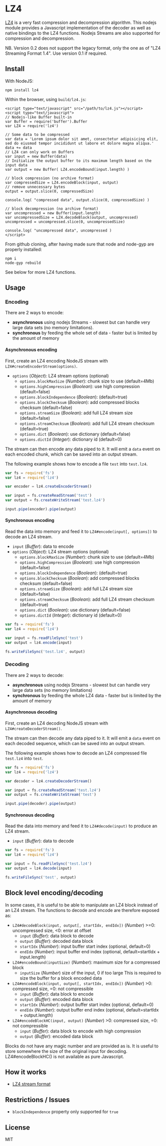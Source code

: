 # LZ4

[LZ4](http://fastcompression.blogspot.fr/) is a very fast compression and decompression algorithm. This nodejs module provides a Javascript implementation of the decoder as well as native bindings to the LZ4 functions. Nodejs Streams are also supported for compression and decompression.

NB.
Version 0.2 does not support the legacy format, only the one as of "LZ4 Streaming Format 1.4". Use version 0.1 if required.


## Install

With NodeJS:

	npm install lz4

Within the browser, using `build/lz4.js`:

	<script type="text/javascript" src="/path/to/lz4.js"></script>
	<script type="text/javascript">
	// Nodejs-like Buffer built-in
	var Buffer = require('buffer').Buffer
	var LZ4 = require('lz4')

	// Some data to be compressed
	var data = 'Lorem ipsum dolor sit amet, consectetur adipisicing elit, sed do eiusmod tempor incididunt ut labore et dolore magna aliqua.'
	data += data
	// LZ4 can only work on Buffers
	var input = new Buffer(data)
	// Initialize the output buffer to its maximum length based on the input data
	var output = new Buffer( LZ4.encodeBound(input.length) )

	// block compression (no archive format)
	var compressedSize = LZ4.encodeBlock(input, output)
	// remove unnecessary bytes
	output = output.slice(0, compressedSize)

	console.log( "compressed data", output.slice(0, compressedSize) )

	// block decompression (no archive format)
	var uncompressed = new Buffer(input.length)
	var uncompressedSize = LZ4.decodeBlock(output, uncompressed)
	uncompressed = uncompressed.slice(0, uncompressedSize)

	console.log( "uncompressed data", uncompressed )
	</script>


From github cloning, after having made sure that node and node-gyp are properly installed:

	npm i
	node-gyp rebuild

See below for more LZ4 functions.


## Usage

### Encoding

There are 2 ways to encode:

* __asynchronous__ using nodejs Streams - slowest but can handle very large data sets (no memory limitations).
* __synchronous__ by feeding the whole set of data - faster but is limited by the amount of memory


#### Asynchronous encoding

First, create an LZ4 encoding NodeJS stream with `LZ4#createEncoderStream(options)`.

* `options` (_Object_): LZ4 stream options (optional)
	* `options.blockMaxSize` (_Number_): chunk size to use (default=4Mb)
	* `options.highCompression` (_Boolean_): use high compression (default=false)
	* `options.blockIndependence` (_Boolean_): (default=true)
	* `options.blockChecksum` (_Boolean_): add compressed blocks checksum (default=false)
	* `options.streamSize` (_Boolean_): add full LZ4 stream size (default=false)
	* `options.streamChecksum` (_Boolean_): add full LZ4 stream checksum (default=true)
	* `options.dict` (_Boolean_): use dictionary (default=false)
	* `options.dictId` (_Integer_): dictionary id (default=0)


The stream can then encode any data piped to it. It will emit a `data` event on each encoded chunk, which can be saved into an output stream.

The following example shows how to encode a file `test` into `test.lz4`.


```javascript
var fs = require('fs')
var lz4 = require('lz4')

var encoder = lz4.createEncoderStream()

var input = fs.createReadStream('test')
var output = fs.createWriteStream('test.lz4')

input.pipe(encoder).pipe(output)

```

#### Synchronous encoding

Read the data into memory and feed it to `LZ4#encode(input[, options])` to decode an LZ4 stream.

* `input` (_Buffer_): data to encode
* `options` (_Object_): LZ4 stream options (optional)
	* `options.blockMaxSize` (_Number_): chunk size to use (default=4Mb)
	* `options.highCompression` (_Boolean_): use high compression (default=false)
	* `options.blockIndependence` (_Boolean_): (default=true)
	* `options.blockChecksum` (_Boolean_): add compressed blocks checksum (default=false)
	* `options.streamSize` (_Boolean_): add full LZ4 stream size (default=false)
	* `options.streamChecksum` (_Boolean_): add full LZ4 stream checksum (default=true)
	* `options.dict` (_Boolean_): use dictionary (default=false)
	* `options.dictId` (_Integer_): dictionary id (default=0)


```javascript
var fs = require('fs')
var lz4 = require('lz4')

var input = fs.readFileSync('test')
var output = lz4.encode(input)

fs.writeFileSync('test.lz4', output)

```


### Decoding

There are 2 ways to decode:

* __asynchronous__ using nodejs Streams - slowest but can handle very large data sets (no memory limitations)
* __synchronous__ by feeding the whole LZ4 data - faster but is limited by the amount of memory


#### Asynchronous decoding

First, create an LZ4 decoding NodeJS stream with `LZ4#createDecoderStream()`.


The stream can then decode any data piped to it. It will emit a `data` event on each decoded sequence, which can be saved into an output stream.

The following example shows how to decode an LZ4 compressed file `test.lz4` into `test`.


```javascript
var fs = require('fs')
var lz4 = require('lz4')

var decoder = lz4.createDecoderStream()

var input = fs.createReadStream('test.lz4')
var output = fs.createWriteStream('test')

input.pipe(decoder).pipe(output)

```

#### Synchronous decoding

Read the data into memory and feed it to `LZ4#decode(input)` to produce an LZ4 stream.

* `input` (_Buffer_): data to decode


```javascript
var fs = require('fs')
var lz4 = require('lz4')

var input = fs.readFileSync('test.lz4')
var output = lz4.decode(input)

fs.writeFileSync('test', output)

```

## Block level encoding/decoding

In some cases, it is useful to be able to manipulate an LZ4 block instead of an LZ4 stream. The functions to decode and encode are therefore exposed as:

* `LZ4#decodeBlock(input, output[, startIdx, endIdx])` (_Number_) >=0: uncompressed size, <0: error at offset
	* `input` (_Buffer_): data block to decode
	* `output` (_Buffer_): decoded data block
	* `startIdx` (_Number_): input buffer start index (optional, default=0)
	* `endIdx` (_Number_): input buffer end index (optional, default=startIdx + input.length)
* `LZ4#encodeBound(inputSize)` (_Number_): maximum size for a compressed block
	* `inputSize` (_Number_) size of the input, 0 if too large
	This is required to size the buffer for a block encoded data
* `LZ4#encodeBlock(input, output[, startIdx, endIdx])` (_Number_) >0: compressed size, =0: not compressible
	* `input` (_Buffer_): data block to encode
	* `output` (_Buffer_): encoded data block
	* `startIdx` (_Number_): output buffer start index (optional, default=0)
	* `endIdx` (_Number_): output buffer end index (optional, default=startIdx + output.length)
* `LZ4#encodeBlockHC(input, output)` (_Number_) >0: compressed size, =0: not compressible
	* `input` (_Buffer_): data block to encode with high compression
	* `output` (_Buffer_): encoded data block


Blocks do not have any magic number and are provided as is. It is useful to store somewhere the size of the original input for decoding.
LZ4#encodeBlockHC() is not available as pure Javascript.


## How it works

* [LZ4 stream format](http://fastcompression.blogspot.fr/2011/05/lz4-explained.html)

## Restrictions / Issues

* `blockIndependence` property only supported for `true`


## License

MIT